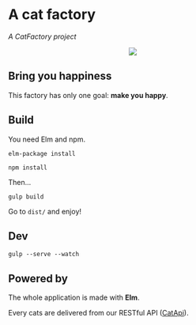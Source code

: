 # A cat factory

*A CatFactory project*

<p align="center">
  <img src="https://cloud.githubusercontent.com/assets/1422403/6546076/6ef82078-c5a4-11e4-8a99-60497e757efe.png"/>
</p>

## Bring you happiness

This factory has only one goal: **make you happy**.

## Build

You need Elm and npm.

`elm-package install`

`npm install`

Then...

`gulp build`

Go to `dist/` and enjoy!

## Dev

`gulp --serve --watch`

## Powered by

The whole application is made with **Elm**.

Every cats are delivered from our RESTful API ([CatApi](https://github.com/CatFactoryTeam/CatApi)).
